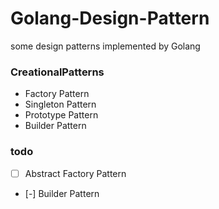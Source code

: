 # Golang-Design-Pattern
some design patterns implemented by Golang

### CreationalPatterns
- Factory Pattern
- Singleton Pattern
- Prototype Pattern
- Builder Pattern

### todo
- [ ] Abstract Factory Pattern 
- [-] Builder Pattern

